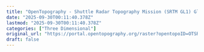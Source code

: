 ```yaml
---
title: "OpenTopography - Shuttle Radar Topography Mission (SRTM GL1) Global 30m"
date: "2025-09-30T00:11:40.378Z"
lastmod: "2025-09-30T00:11:40.378Z"
categories: ["Three Dimensional"]
original_url: "https://portal.opentopography.org/raster?opentopoID=OTSRTM.082015.4326.1"
draft: false
---
```


